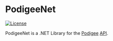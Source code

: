 # PodigeeNet

[![License](https://img.shields.io/badge/license-MIT-blue.svg)](LICENSE)

PodigeeNet is a .NET Library for the [Podigee](https://www.podigee.com) [API](https://app.podigee.com/api-docs).